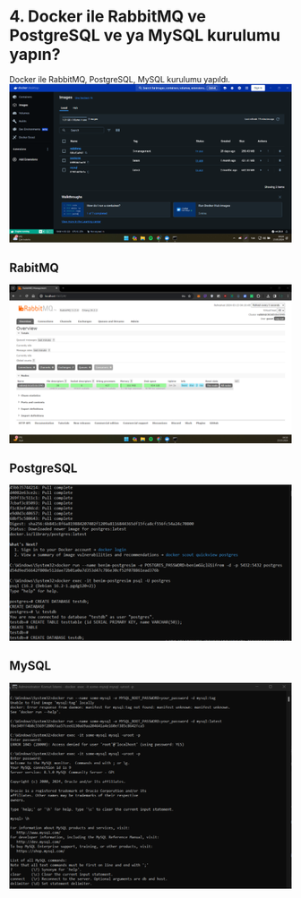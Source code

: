 # 4. Docker ile RabbitMQ ve PostgreSQL ve ya MySQL kurulumu yapın? 
Docker ile RabbitMQ, PostgreSQL, MySQL kurulumu yapıldı. 
![Docker Screenshot](/screenshots/Docker_Screenshot.png "Docker_Screenshot")

## RabitMQ
![RabbitMQ Screenshot](/screenshots/RabbitMQ_Screenshot.png "RabbitMQ_Screenshot")

## PostgreSQL
![PostgreSQL Screenshot](/screenshots/PostgreSQL_Screenshot.png "PostgreSQL_Screenshot")

## MySQL
![MySQL Screenshot](/screenshots/MySQL_Screenshot.png "MySQL_Screenshot")
